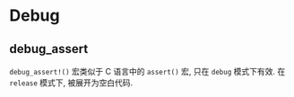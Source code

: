 
# Debug

## debug_assert
`debug_assert!()` 宏类似于 C 语言中的 `assert()` 宏, 只在 `debug` 模式下有效.
在 `release` 模式下, 被展开为空白代码.
